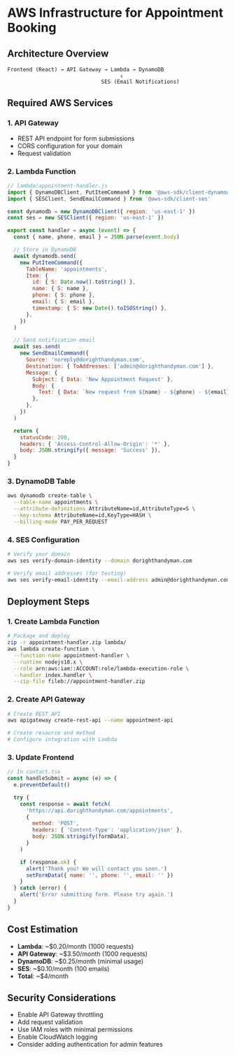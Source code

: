 # AWS Infrastructure for Appointment Booking

## Architecture Overview

```
Frontend (React) → API Gateway → Lambda → DynamoDB
                                    ↓
                              SES (Email Notifications)
```

## Required AWS Services

### 1. API Gateway

- REST API endpoint for form submissions
- CORS configuration for your domain
- Request validation

### 2. Lambda Function

```javascript
// lambda/appointment-handler.js
import { DynamoDBClient, PutItemCommand } from '@aws-sdk/client-dynamodb'
import { SESClient, SendEmailCommand } from '@aws-sdk/client-ses'

const dynamodb = new DynamoDBClient({ region: 'us-east-1' })
const ses = new SESClient({ region: 'us-east-1' })

export const handler = async (event) => {
  const { name, phone, email } = JSON.parse(event.body)

  // Store in DynamoDB
  await dynamodb.send(
    new PutItemCommand({
      TableName: 'appointments',
      Item: {
        id: { S: Date.now().toString() },
        name: { S: name },
        phone: { S: phone },
        email: { S: email },
        timestamp: { S: new Date().toISOString() },
      },
    })
  )

  // Send notification email
  await ses.send(
    new SendEmailCommand({
      Source: 'noreply@dorighthandyman.com',
      Destination: { ToAddresses: ['admin@dorighthandyman.com'] },
      Message: {
        Subject: { Data: 'New Appointment Request' },
        Body: {
          Text: { Data: `New request from ${name} - ${phone} - ${email}` },
        },
      },
    })
  )

  return {
    statusCode: 200,
    headers: { 'Access-Control-Allow-Origin': '*' },
    body: JSON.stringify({ message: 'Success' }),
  }
}
```

### 3. DynamoDB Table

```bash
aws dynamodb create-table \
  --table-name appointments \
  --attribute-definitions AttributeName=id,AttributeType=S \
  --key-schema AttributeName=id,KeyType=HASH \
  --billing-mode PAY_PER_REQUEST
```

### 4. SES Configuration

```bash
# Verify your domain
aws ses verify-domain-identity --domain dorighthandyman.com

# Verify email addresses (for testing)
aws ses verify-email-identity --email-address admin@dorighthandyman.com
```

## Deployment Steps

### 1. Create Lambda Function

```bash
# Package and deploy
zip -r appointment-handler.zip lambda/
aws lambda create-function \
  --function-name appointment-handler \
  --runtime nodejs18.x \
  --role arn:aws:iam::ACCOUNT:role/lambda-execution-role \
  --handler index.handler \
  --zip-file fileb://appointment-handler.zip
```

### 2. Create API Gateway

```bash
# Create REST API
aws apigateway create-rest-api --name appointment-api

# Create resource and method
# Configure integration with Lambda
```

### 3. Update Frontend

```javascript
// In contact.tsx
const handleSubmit = async (e) => {
  e.preventDefault()

  try {
    const response = await fetch(
      'https://api.dorighthandyman.com/appointments',
      {
        method: 'POST',
        headers: { 'Content-Type': 'application/json' },
        body: JSON.stringify(formData),
      }
    )

    if (response.ok) {
      alert('Thank you! We will contact you soon.')
      setFormData({ name: '', phone: '', email: '' })
    }
  } catch (error) {
    alert('Error submitting form. Please try again.')
  }
}
```

## Cost Estimation

- **Lambda**: ~$0.20/month (1000 requests)
- **API Gateway**: ~$3.50/month (1000 requests)
- **DynamoDB**: ~$0.25/month (minimal usage)
- **SES**: ~$0.10/month (100 emails)
- **Total**: ~$4/month

## Security Considerations

- Enable API Gateway throttling
- Add request validation
- Use IAM roles with minimal permissions
- Enable CloudWatch logging
- Consider adding authentication for admin features
